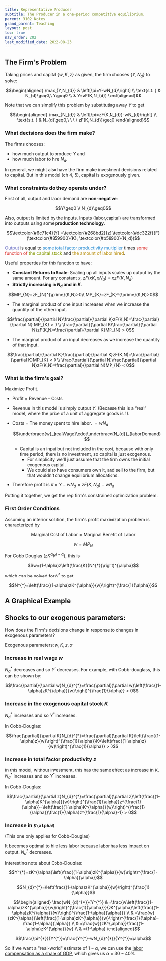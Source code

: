 ```yaml
---
title: Representative Producer
subtitle: The Producer in a one-period competitive equilibrium.
parent: 3102 Notes
grand_parent: Teaching
layout: post
toc: true
nav_order: 202
last_modified_date: 2022-08-23
---
```



## The Firm's Problem

Taking prices and capital $\lbrace w,K,z\rbrace$  as given, the firm chooses $\lbrace Y,N_{d}\rbrace$  to solve:

$$\begin{aligned}
\max_{Y,N_{d}} & \left[\pi=Y-wN_{d}\right] \\
\text{s.t. } & N_{d}\geq0,\ Y\geq0 \\
 & Y=zF(K,N_{d})
\end{aligned}$$

Note that we can simplify this problem by substituting away $Y$ to get

$$\begin{aligned}
\max_{N_{d}} & \left[\pi=zF(K,N_{d})-wN_{d}\right] \\
\text{s.t. } & N_{d}\geq0,\ \ \ \ zF(K,N_{d})\geq0
\end{aligned}$$


### What decisions does the firm make?

The firms chooses:
- how much output to produce $Y$ and 
- how much labor to hire $N_{d}$.

In general, we might also have the firm make investment decisions related to capital. But in this model (ch 4, 5), capital is exogenously given.

### What constraints do they operate under?

First of all, output and labor demand are **non-negative**:

$$Y\geq0 \\ N_{d}\geq0$$

Also, output is limited by the inputs. 
Inputs (labor,capital) are transformed into outputs using some **production technology**. 

$$\textcolor{#6c71c4}{Y} =\textcolor{#268bd2}{z} \textcolor{#dc322f}{F}(\textcolor{#859900}{K}, \textcolor{#b58900}{N_d})$$

<span style="color:#6c71c4">Output</span> is equal to 
<span style="color:#268bd2">some total factor productivity multiplier</span> times 
<span style="color:#dc322f">some function of</span> 
<span style="color:#859900">the capital stock</span> and
<span style="color:#b58900">the amount of labor hired</span>.


<!--$$\text{Output = A function of (capital, labor hired)}$$-->

Useful properties for this function to have:

-  **Constant Returns to Scale**: Scaling up all inputs scales up output by the same amount. For any constant $x$, $zF(xK,xN_{d})=xzF(K,N_{d})$
-  **Strictly increasing in $N_{d}$ and in $K$**. 
 
  $$MP_{N}=zF_{N}^{\prime}(K,N)>0\\
  MP_{K}=zF_{K}^{\prime}(K,N)>0$$

-  The marginal product of one input increases when we increase the quantity of the other input. 
   
  $$\frac{\partial}{\partial N}\frac{\partial}{\partial K}zF(K,N)=\frac{\partial}{\partial N} MP_{K} > 0 \\
  \frac{\partial}{\partial K}\frac{\partial}{\partial N}zF(K,N)=\frac{\partial}{\partial K}MP_{N} > 0$$
  
-  The marginal product of an input decreases as we increase the quantity of that input. 
  
  $$\frac{\partial}{\partial K}\frac{\partial}{\partial K}zF(K,N)=\frac{\partial}{\partial K}MP_{K} < 0 \\
  \frac{\partial}{\partial N}\frac{\partial}{\partial N}zF(K,N)=\frac{\partial}{\partial N}MP_{N} < 0$$

<!--TODO: example of verifying properties
#### Example: Cobb-Douglas
$$zF(K,N)=zK^{\alpha}N^{1-\alpha}$$ 
for some $\alpha\in(0,1)$. Let's verify the properties above:
...-->

### What is the firm's goal?

Maximize Profit. 

-  Profit = Revenue - Costs
-  Revenue in this model is simply output $Y$. (Because this is a “real” model, where the price of a unit of aggregate goods is 1).
-  Costs = The money spent to hire labor. $= wN_{d}$
    
    $$\underbrace{w}_{realWage}\cdot\underbrace{N_{d}}_{laborDemand}$$
    
    -  Capital is an input but not included in the cost, because with only time period, there is no investment, so capital is just exogenous.
        -  For simplicity, we'll just assume that the firm owns the initial exogenous capital.
        -  We could also have consumers own it, and sell to the firm, but that wouldn't change equilibrium allocations.
-  Therefore profit is $\pi=Y-wN_{d}=zF(K,N_{d})-wN_{d}$

Putting it together, we get the rep firm's constrained optimization problem.



### First Order Conditions

Assuming an interior solution, the firm's profit maximization problem is characterized by 

$$\text{Marginal Cost of Labor}=\text{Marginal Benefit of Labor}$$

$$w=MP_{N}$$

For Cobb Douglas ($zK^{\alpha}N^{1-\alpha}$), this is

$$w=(1-\alpha)z\left(\frac{K}{N^{*}}\right)^{\alpha}$$

which can be solved for $N^{*}$ to get

$$N^{*}=\left(\frac{(1-\alpha)zK^{\alpha}}{w}\right)^{\frac{1}{\alpha}}$$









## A Graphical Example

<link href="https://kineticgraphs.org/css/kg.0.2.6.css" rel="stylesheet" type="text/css" />
<script src="https://kineticgraphs.org/js/kg3d.0.2.6.js"></script>
<div class="kg-container" src="./graphs/twoPeriodCollateralConstraint.yml" clearcolor="#fff0"></div>










## Shocks to our exogenous parameters:

How does the Firm's decisions change in response to changes in exogenous parameters?

Exogenous parameters: $w,K,z,\alpha$

### Increase in real wage $w$

$N_{d}^{*}$ decreases and so $Y^{*}$ decreases. 
For example, with Cobb-douglass, this can be shown by:

$$\frac{\partial}{\partial w}N_{d}^{*}=\frac{\partial}{\partial w}\left(\frac{(1-\alpha)zK^{\alpha}}{w}\right)^{\frac{1}{\alpha}} < 0$$

### Increase in the exogenous capital stock $K$

$N_{d}^{*}$ increases and so $Y^{*}$ increases.

In Cobb-Douglas:

$$\frac{\partial}{\partial K}N_{d}^{*}=\frac{\partial}{\partial K}\left(\frac{(1-\alpha)z}{w}\right)^{\frac{1}{\alpha}}K=\left(\frac{(1-\alpha)z}{w}\right)^{\frac{1}{\alpha}} > 0$$

### Increase in total factor productivity $z$

In this model, without investment, this has the same effect as increase in K. 
$N_{d}^{*}$ increases and so $Y^{*}$ increases.

In Cobb-Douglas:

$$\frac{\partial}{\partial z}N_{d}^{*}=\frac{\partial}{\partial z}\left(\frac{(1-\alpha)K^{\alpha}}{w}\right)^{\frac{1}{\alpha}}z^{\frac{1}{\alpha}}=\left(\frac{(1-\alpha)K^{\alpha}}{w}\right)^{\frac{1}{\alpha}}\frac{1}{\alpha}z^{\frac{1}{\alpha}-1} > 0$$

###  Increase in `$\alpha$`: 

(This one only applies for Cobb-Douglas)

It becomes optimal to hire less labor because labor has less impact on output. $N_{d}^{*}$ decreases.





<aside markdown="block">

Interesting note about Cobb-Douglas:

$$Y^{*}=zK^{\alpha}\left(\frac{(1-\alpha)zK^{\alpha}}{w}\right)^{\frac{1-\alpha}{\alpha}}$$

$$N_{d}^{*}=\left(\frac{(1-\alpha)zK^{\alpha}}{w}\right)^{\frac{1}{\alpha}}$$

$$\begin{aligned}
\frac{wN_{d}^{*}}{Y^{*}} & =\frac{w\left(\frac{(1-\alpha)zK^{\alpha}}{w}\right)^{\frac{1}{\alpha}}}{zK^{\alpha}\left(\frac{(1-\alpha)zK^{\alpha}}{w}\right)^{\frac{1-\alpha}{\alpha}}} \\
 & =\frac{w}{zK^{\alpha}}\left(\frac{(1-\alpha)zK^{\alpha}}{w}\right)^{\frac{1}{\alpha}-\frac{1-\alpha}{\alpha}} \\
 & =\frac{w}{zK^{\alpha}}\frac{(1-\alpha)zK^{\alpha}}{w} \\
 & =(1-\alpha)
\end{aligned}$$

$$\frac{\pi^{*}}{Y^{*}}=\frac{Y^{*}-wN_{d}^{*}}{Y^{*}}=\alpha$$

So if we want a "real-world" estimate of $1-\alpha$, we can use the [labor compensation as a share of GDP](https://fred.stlouisfed.org/series/LABSHPUSA156NRUG), which gives us $\alpha\approx30-40\%$

</aside>



